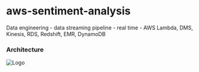 # aws-sentiment-analysis
Data engineering - data streaming pipeline - real time - AWS Lambda, DMS, Kinesis, RDS, Redshift, EMR, DynamoDB


### Architecture
![Logo](https://github.com/jamilvilela/aws-sentiment-analysis/blob/master/2023-10-30-AWS-datawarehouse-Architecture.png)
